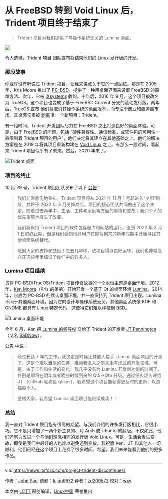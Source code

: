 [#]: subject: "After Moving From FreeBSD to Void Linux, Project Trident Finally Discontinues"
[#]: via: "https://news.itsfoss.com/project-trident-discontinues/"
[#]: author: "John Paul https://news.itsfoss.com/author/john/"
[#]: collector: "lujun9972"
[#]: translator: "zd200572"
[#]: reviewer: "wxy"
[#]: publisher: " "
[#]: url: " "

从 FreeBSD 转到 Void Linux 后，Trident 项目终于结束了
======

> Trident 项目为我们提供了与操作系统无关的 Lumina 桌面。

![](https://i0.wp.com/news.itsfoss.com/wp-content/uploads/2021/11/project-trident-discontinues.png?w=1200&ssl=1)

令人遗憾，[Trident 项目][1] 团队宣布将结束他们的 Linux 发行版的开发。

### 那段故事

你或许没有听说过 Trident 项目，让我来讲点关于它的一点回忆。那是在 2005 年，Kris Moore 推出了 [PC-BSD][2]，提供了一种用桌面界面来设置 FreeBSD 的简单方法。次年，它被 [iXsystems][3] 收购。十年后，2016 年 9 月，这个项目被改名为 TrueOS。这个项目也变成了基于 FreeBSD Current 分支的滚动发行版。两年后，TrueOS [宣布][4] 他们将取消其操作系统的桌面版本，而专注于商业和服务器市场。其桌面元素被 [剥离][5] 到一个新项目：Trident。

有一段时间，Trident 开发团队尽力在 FreeBSD 之上打造良好的桌面体验。可是，由于 [FreeBSD 的问题][6]，包括 “硬件兼容性、通信标准，或软件包的可用性一直限制着 Trident 项目的用户”，他们决定将其建立在其他基础之上。他们的解决方案是在 2019 年将其项目重新构建在 [Void Linux][7] 之上。有那么一段时间，看起来 Trident 项目似乎有了未来。然后，2020 年来了。

![Trident 桌面][8]

### 项目的终止

10 月 29 号，Trident 项目团队发布了以下 [公告][9]：

> 我们非常悲伤地宣布，Trident 项目将从 2021 年 11 月 1 号起进入“夕阳”阶段，并将于 2022 年 3 月关掉商店。项目的核心团队共同做出了这个决定。随着过去两年中，生活、工件和家庭等方面的事情和变故；我们个人的优先事项也发生了改变。
>
> 我们将保持 Trident 项目的软件包存储库和网站的运行，直到 2022 年 3 月 1 日的终止期，但是我们强烈推荐用户在即将到来的新年假期中开始寻找其他桌面系统替代。
>
> 感谢大家的支持和鼓励！过去几年中，该项目得以良好运转，我们也非常高兴在这些年里结识了你们中的许多人。

### Lumina 项目继续

贯穿 PC-BSD/TrueOS/Trident 项目传奇故事的一个永恒主题是桌面环境。2012 年，[Ken Moore][10]（Kris 的弟弟）开始开发一个基于 Qt 的桌面环境 [Lumina][11]。2014 年，它成为 PC-BSD 的默认桌面环境，并一直保持到 Trident 项目出现。Lumina 不同于其他桌面环境，因为它的设计与操作系统无关。其他桌面系统像 KDE 和 GNOME 都具有 Linux 特定代码，这使得它们难以移植到 BSD。

![Lumina 桌面环境][15]

今年 6 月，Ken 把 [Lumina 的领导权][12] 交给了 Trident 的开发者 [JT Pennington][13]（又名 [BSDNow][14]）。

[公告][12] 中说：

> 经过长达 7 年的工作，我决定是时候让其他人接手 Lumina 桌面项目的开发了。这是个难以置信的任务，推动我进入之前从未考虑过的开发领域。可是，由于工作和生活的变化，我几乎没有为 Lumina 开发新功能的时间了，特别是即将在明年或者晚些时候到来的 Qt5->Qt6 升级。通过把火炬传递给 JT （GitHub 昵称是 q5sys），我希望这个项目能获得更及时的更新，以造福每个人。
>
> 感谢大家，我希望 Lumina 桌面项目能继续成功！！

### 总结

我一直对 Trident 项目抱有很高的期望。与我们介绍的许多发行版相比，它很小巧。它不是只增加了一两个新工具的、对 Arch 或 Ubuntu 的翻版。不仅如此，他们还努力改进一个与他们理念相同的发行版 Void Linux。可是，生活会发生变故，即使是我们中最好的人也难以避免遇到变故。我祝愿 Ken、JT 和其他人一切顺利，他们已经在这个项目上花费了很多时间。希望，我们未来能看到他们的更多作品。

--------------------------------------------------------------------------------

via: https://news.itsfoss.com/project-trident-discontinues/

作者：[John Paul][a]
选题：[lujun9972][b]
译者：[zd200572](https://github.com/zd200572)
校对：[wxy](https://github.com/wxy)

本文由 [LCTT](https://github.com/LCTT/TranslateProject) 原创编译，[Linux中国](https://linux.cn/) 荣誉推出

[a]: https://news.itsfoss.com/author/john/
[b]: https://github.com/lujun9972
[1]: https://project-trident.org/
[2]: https://en.wikipedia.org/wiki/TrueOS
[3]: http://ixsystems.com/
[4]: https://itsfoss.com/trueos-plan-change/
[5]: https://itsfoss.com/project-trident-interview/
[6]: https://project-trident.org/post/os_migration/
[7]: https://voidlinux.org/
[8]: https://i0.wp.com/news.itsfoss.com/wp-content/uploads/2021/11/project-trident.png?w=850&ssl=1
[9]: https://project-trident.org/post/2021-10-29_sunset/
[10]: https://github.com/beanpole135
[11]: https://lumina-desktop.org/
[12]: https://lumina-desktop.org/post/2021-06-23/
[13]: https://github.com/q5sys
[14]: https://www.bsdnow.tv/
[15]: https://i0.wp.com/news.itsfoss.com/wp-content/uploads/2021/11/lumina.png?w=850&ssl=1
